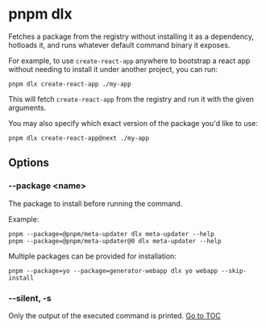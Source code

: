 
# pnpm dlx


Fetches a package from the registry without installing it as a dependency, hotloads it, and runs whatever default command binary it exposes.

For example, to use `create-react-app` anywhere to bootstrap a react app without
needing to install it under another project, you can run:

```
pnpm dlx create-react-app ./my-app
```

This will fetch `create-react-app` from the registry and run it with the given arguments.

You may also specify which exact version of the package you'd like to use:

```
pnpm dlx create-react-app@next ./my-app
```

## Options

### --package &lt;name\>

The package to install before running the command.

Example:

```
pnpm --package=@pnpm/meta-updater dlx meta-updater --help
pnpm --package=@pnpm/meta-updater@0 dlx meta-updater --help
```

Multiple packages can be provided for installation:

```
pnpm --package=yo --package=generator-webapp dlx yo webapp --skip-install
```

### --silent, -s

Only the output of the executed command is printed.
<span style='float: footnote;'><a href="../index.html#toc">Go to TOC</a></span>
